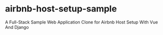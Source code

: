 # airbnb-host-setup-sample
A Full-Stack Sample Web Application Clone for Airbnb Host Setup With Vue And Django
